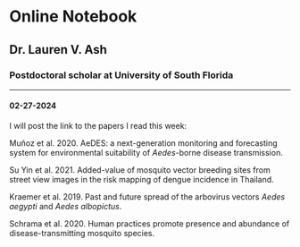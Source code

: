 # Online Notebook

## Dr. Lauren V. Ash
### Postdoctoral scholar at University of South Florida

------

#### 02-27-2024

I will post the link to the papers I read this week:

Muñoz et al. 2020. AeDES: a next-generation monitoring and forecasting system for environmental suitability of *Aedes*-borne disease transmission.

Su Yin et al. 2021. Added-value of mosquito vector breeding sites from street view images in the risk mapping of dengue incidence in Thailand.

Kraemer et al. 2019. Past and future spread of the arbovirus vectors *Aedes aegypti* and *Aedes albopictus*.

Schrama et al. 2020. Human practices promote presence and abundance of disease-transmitting mosquito species.

